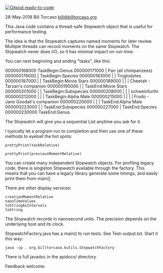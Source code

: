[![Gitpod ready-to-code](https://img.shields.io/badge/Gitpod-ready--to--code-blue?logo=gitpod)](https://gitpod.io/#https://github.com/billtorcaso/Stopwatch-Java)

28-May-2018
Bill Torcaso
bill@billtorcaso.org

This Java code contains a thread-safe Stopwatch object that is useful 
for performance testing.

The idea is that the Stopwatch captures named moments for later review.  
Multiple threads can record moments on the same Stopwatch.  The Stopwatch 
never does I/O, so it has minimal impact on run-time.

You can nest beginning and ending "tasks", like this:

000000168000    TaskBegin:Genus
000000171000    | Pan (all chimpanzees)
000000176000    | TaskBegin:Species
000000183000    | | Troglodytes
000000187000    | | TaskBegin:Movie Stars
000000189000    | | | Cheetah - Tarzan's companion
000000195000    | | TaskEnd:Movie Stars
000000201000    | | TaskBegin:Subspecies
000000208000    | | | schweinfurthi
000000212000    | | | TaskBegin:Alpha Male
000000215000    | | | | Frodo - Jane Goodall's companion
000000220000    | | | TaskEnd:Alpha Male
000000223000    | | TaskEnd:Subspecies
000000227000    | TaskEnd:Species
000000230000    TaskEnd:Genus

The Stopwatch will give you a sequential List<Moment> anytime you ask for it.

I typically let a program run to completion and then use one of these methods
to eyeball the hot spots:

    prettyPrint(taskRelative)

    prettyPrint(previousMomentRelative)

You can create many independent Stopwatch objects.  For profiling legacy code,
there is singleton Stopwatch available through the factory.  This means 
that you can have a legacy library generate some timings, and easily print
them from main().

There are other display services:

    creationMomentRelative
    nanoTimeValues
    toStringAsIntervals
    toString

The Stopwatch records in nanosecond units.  The precision depends on 
the underlying host and its clock.

StopwatchFactory.java has a main() to run tests. See Test-output.txt.
Start it this way:

    java -cp . org.billtorcaso.kutils.StopwatchFactory

There is full javadoc in the apidocs/ directory.

Feedback welcome.
